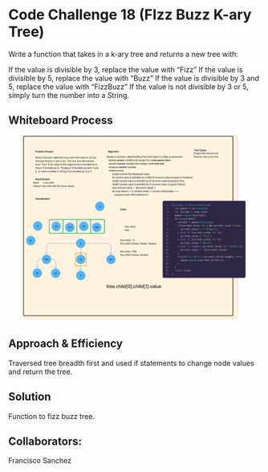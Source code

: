 # Code Challenge 18 (FIzz Buzz K-ary Tree)
Write a function that takes in a k-ary tree and returns a new tree with:

If the value is divisible by 3, replace the value with “Fizz”
If the value is divisible by 5, replace the value with “Buzz”
If the value is divisible by 3 and 5, replace the value with “FizzBuzz”
If the value is not divisible by 3 or 5, simply turn the number into a String.  

## Whiteboard Process

![Code Challenge 18](./CC18Whitboard.png)

## Approach & Efficiency

Traversed tree breadth first and used if statements to change node values and return the tree.  

## Solution

Function to fizz buzz tree.  

## Collaborators:

Francisco Sanchez
